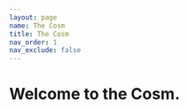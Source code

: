```yaml
---
layout: page
name: The Cosm
title: The Cosm
nav_order: 1
nav_exclude: false
---
```


# Welcome to the Cosm.